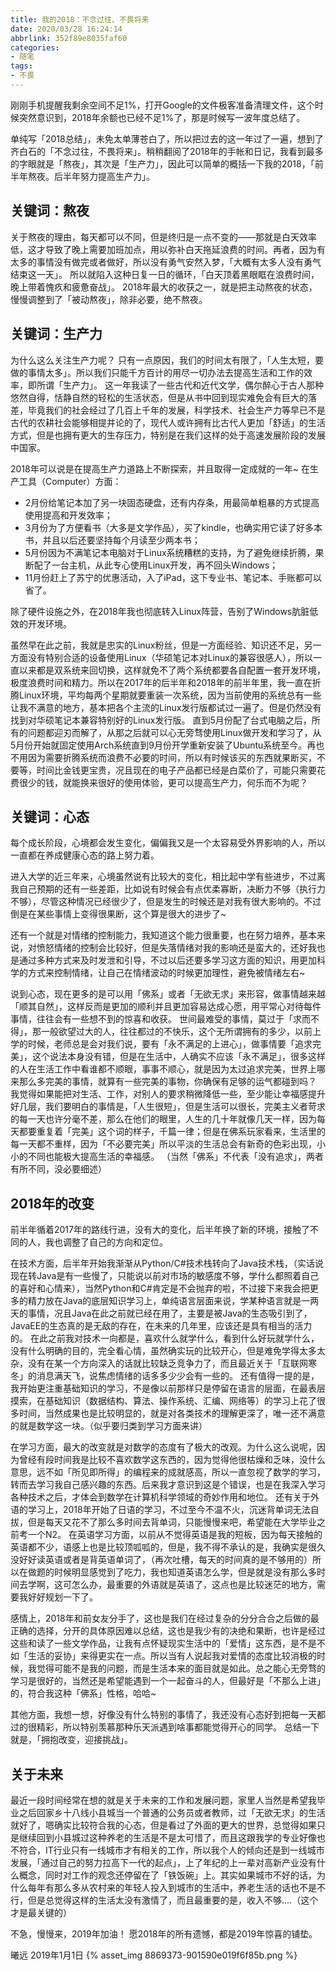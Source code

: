 ```yaml
---
title: 我的2018：不念过往、不畏将来
date: 2020/03/28 16:24:14
abbrlink: 352f89e8035faf60
categories:
- 随笔
tags:
- 不畏
---
```

刚刚手机提醒我剩余空间不足1%，打开Google的文件极客准备清理文件，这个时候突然意识到，2018年余额也已经不足1%了，那是时候写一波年度总结了。

单纯写「2018总结」，未免太单薄苍白了，所以把过去的这一年过了一遍，想到了齐白石的「不念过往，不畏将来」。稍稍翻阅了2018年的手帐和日记，我看到最多的字眼就是「熬夜」，其次是「生产力」，因此可以简单的概括一下我的2018，「前半年熬夜。后半年努力提高生产力」。

## 关键词：熬夜
关于熬夜的理由，每天都可以不同，但是终归是一点不变的——那就是白天效率低，这才导致了晚上需要加班加点，用以弥补白天拖延浪费的时间。再者，因为有太多的事情没有做完或者做好，所以没有勇气安然入梦，「大概有太多人没有勇气结束这一天」。
所以就陷入这种日复一日的循环，「白天顶着黑眼眶在浪费时间，晚上带着愧疚和疲惫奋战」。
2018年最大的收获之一，就是把主动熬夜的状态，慢慢调整到了「被动熬夜」，除非必要，绝不熬夜。


## 关键词：生产力
为什么这么关注生产力呢？
只有一点原因，我们的时间太有限了，「人生太短，要做的事情太多」。所以我们只能千方百计的用尽一切办法去提高生活和工作的效率，即所谓「生产力」。
这一年我读了一些古代和近代文学，偶尔醉心于古人那种悠然自得，恬静自然的轻松的生活状态，但是从书中回到现实难免会有巨大的落差，毕竟我们的社会经过了几百上千年的发展，科学技术、社会生产力等早已不是古代的农耕社会能够相提并论的了，现代人或许拥有比古代人更加「舒适」的生活方式，但是也拥有更大的生存压力，特别是在我们这样的处于高速发展阶段的发展中国家。

2018年可以说是在提高生产力道路上不断探索，并且取得一定成就的一年~
在生产工具（Computer）方面：

- 2月份给笔记本加了另一块固态硬盘，还有内存条，用最简单粗暴的方式提高使用提高和开发效率；
- 3月份为了方便看书（大多是文学作品），买了kindle，也确实用它读了好多本书，并且以后还要坚持每个月读至少两本书；
- 5月份因为不满笔记本电脑对于Linux系统糟糕的支持，为了避免继续折腾，果断配了一台主机，从此专心使用Linux开发，再不回头Windows；
- 11月份赶上了苏宁的优惠活动，入了iPad，这下专业书、笔记本、手账都可以省了。

除了硬件设施之外，在2018年我也彻底转入Linux阵营，告别了Windows肮脏低效的开发环境。

虽然早在此之前，我就是忠实的Linux粉丝，但是一方面经验、知识还不足，另一方面没有特别合适的设备使用Linux（华硕笔记本对Linux的兼容很感人），所以一直以来都是双系统来回切换，这样就免不了两个系统都要各自配置一套开发环境，极度浪费时间和精力。所以在2017年的后半年和2018年的前半年里，我一直在折腾Linux环境，平均每两个星期就要重装一次系统，因为当前使用的系统总有一些让我不满意的地方，基本把各个主流的Linux发行版都试过一遍了。但是仍然没有找到对华硕笔记本兼容特别好的Linux发行版。
直到5月份配了台式电脑之后，所有的问题都迎刃而解了，从那之后就可以心无旁骛使用Linux做开发和学习了，从5月份开始就固定使用Arch系统直到9月份开学重新安装了Ubuntu系统至今。再也不用因为需要折腾系统而浪费不必要的时间，所以有时候该买的东西就果断买，不要等，时间比金钱更宝贵，况且现在的电子产品都已经是白菜价了，可能只需要花费很少的钱，就能换来很好的使用体验，更可以提高生产力，何乐而不为呢？

## 关键词：心态
每个成长阶段，心境都会发生变化，偏偏我又是一个太容易受外界影响的人，所以一直都在养成健康心态的路上努力着。

进入大学的近三年来，心境虽然说有比较大的变化，相比起中学有些进步，不过离我自己预期的还有一些差距，比如说有时候会有点优柔寡断，决断力不够（执行力不够），尽管这种情况已经很少了，但是发生的时候还是对我有很大影响的。不过倒是在某些事情上变得很果断，这个算是很大的进步了~

还有一个就是对情绪的控制能力，我知道这个能力很重要，也在努力培养，基本来说，对愤怒情绪的控制会比较好，但是失落情绪对我的影响还是蛮大的，还好我也是通过多种方式来及时发泄和引导，不过以后还要多学习这方面的知识，用更加科学的方式来控制情绪，让自己在情绪波动的时候更加理性，避免被情绪左右~

说到心态，现在更多的是可以用「佛系」或者「无欲无求」来形容，做事情越来越「顺其自然」，这样反而是更加的顺利并且更加容易达成心愿，用平常心对待每件事情，往往会有一些想不到的惊喜和收获。
世间最难受的事情，莫过于「求而不得」，那一般欲望过大的人，往往都过的不快乐，这个无所谓拥有的多少，以前上学的时候，老师总是会对我们说，要有「永不满足的上进心」，做事情要「追求完美」，这个说法本身没有错，但是在生活中，人确实不应该「永不满足」，很多这样的人在生活工作中看谁都不顺眼，事事不顺心，就是因为太过追求完美，世界上哪来那么多完美的事情，就算有一些完美的事物，你确保有足够的运气都碰到吗？
我觉得如果能把对生活、工作，对别人的要求稍微降低一些，至少能让幸福感提升好几层，我们要明白的事情是，「人生很短」，但是生活可以很长，完美主义者苛求的每一天也许分毫不差，那么在他们的眼里，人生的几十年就像几天一样，因为每天都要重复着「完美」这个词的样子，千篇一律；但是在佛系玩家看来，生活里的每一天都不重样，因为「不必要完美」所以平淡的生活总会有新奇的色彩出现，小小的不同也能极大提高生活的幸福感。
（当然「佛系」不代表「没有追求」，两者有所不同，没必要细述）


## 2018年的改变
前半年循着2017年的路线行进，没有大的变化，后半年换了新的环境，接触了不同的人，我也调整了自己的方向和定位。

在技术方面，后半年开始我渐渐从Python/C#技术栈转向了Java技术栈，（实话说现在转Java是有一些慢了，只能说以前对市场的敏感度不够，学什么都照着自己的喜好和心情来），当然Python和C#肯定是不会抛弃的啦，不过接下来我会把更多的精力放在Java的底层知识学习上，单纯语言层面来说，学某种语言就是一两天的事情，况且Java在此之前就已经在用了，主要是被Java的生态吸引到了，JavaEE的生态真的是无敌的存在，在未来的几年里，应该还是具有相当的活力的。
在此之前我对技术一向都是，喜欢什么就学什么，看到什么好玩就学什么，没有什么明确的目的，完全看心情，虽然确实玩的比较开心，但是难免学得太多太杂，没有在某一个方向深入的话就比较缺乏竞争力了，而且最近关于「互联网寒冬」的消息满天飞，说焦虑情绪的话多多少少会有一些的。
还有值得一提的是，我开始更注重基础知识的学习，不是像以前那样只是停留在语言的层面，在最表层摸索，在基础知识（数据结构、算法、操作系统、汇编、网络等）的学习上花了很多时间，当然成果也是比较明显的，就是对各类技术的理解更深了，唯一还不满意的就是数学这一块。（似乎要归类到学习方面来讲）

在学习方面，最大的改变就是对数学的态度有了极大的改观。为什么这么说呢，因为曾经有段时间我是比较不喜欢数学这东西的，因为觉得他很枯燥和乏味，没什么意思，远不如「所见即所得」的编程来的成就感高，所以一直忽视了数学的学习，转而去学习我自己感兴趣的东西。后来我才意识到这是个错误，也是在我深入学习各种技术之后，才体会到数学在计算机科学领域的奇妙作用和地位。
还有关于外语的学习上，2018年开始了日语的学习，不过至今不温不火，沉迷背单词无法自拔，但是每天又花不了那么多时间去背单词，只能慢慢来吧，希望能在大学毕业之前考一个N2。
在英语学习方面，以前从不觉得英语是我的短板，因为每天接触的英语都不少，语感上也是比较顶呱呱的，但是，我不得不承认的是，我确实是很久没好好读英语或者是背英语单词了，（再次吐槽，每天的时间真的是不够用的）所以在做题的时候明显感觉到了吃力，我也知道英语怎么学，但是就是没有那么多时间去学啊，这可怎么办，最重要的外语就是英语了，这点也是比较迷茫的地方，需要我好好规划一下了。

感情上，2018年和前女友分手了，这也是我们在经过复杂的分分合合之后做的最正确的选择，分开的具体原因难以总结，这也是我少有的决绝和果断，也许是经过这些和读了一些文学作品，让我有点怀疑现实生活中的「爱情」这东西，是不是不如「生活的妥协」来得更实在一点。所以当有人说起我对爱情的态度比较消极的时候，我觉得可能不是我的问题，而是生活本来的面目就是如此。总之能心无旁骛的学习是很好的，当然还是希望能遇到一个一起奋斗的人，但最好是「不那么上进」的，符合我这种「佛系」性格，哈哈~

其他方面，我想一想，好像没有什么特别的事情了，我还没有心态好到把每一天都过的很精彩，所以特别羡慕那种乐天派遇到啥事都能觉得开心的同学。
总结一下就是，「拥抱改变，迎接挑战」。

## 关于未来
最近一段时间经常在想的就是关于未来的工作和发展问题，家里人当然是希望我毕业之后回家乡十八线小县城当一个普通的公务员或者教师，过「无欲无求」的生活就好了，嗯确实比较符合我的心态，但是看过了外面的更大的世界，总觉得如果只是继续回到小县城过这种养老的生活是不是太可惜了，而且这跟我学的专业好像也不符合，IT行业只有一线城市才有相关的工作，所以我个人的倾向还是到一线城市发展，「通过自己的努力拉高下一代的起点」，上了年纪的上一辈对高新产业没有什么概念，同时对工作的观念还停留在了「铁饭碗」上。其实如果城市不好的话，为什么每年有那么多从农村来的年轻人投入到城市的生活中，养老生活的话也不是不行，但是总觉得这样的生活太没有激情了，而且最重要的是，收入不够....（这个才是最关键的）

不急，慢慢来，2019年加油！
愿2018年的所有遗憾，都是2019年惊喜的铺垫。

曦远
2019年1月1日
{% asset_img 8869373-901590e019f6f85b.png %}

